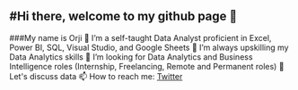 #Hi there, welcome to my github page 👋
-----
###My name is Orji
🔭 I’m a self-taught Data Analyst proficient in Excel, Power BI, SQL, Visual Studio, and Google Sheets
🌱 I’m always upskilling my Data Analytics skills
👯 I’m looking for Data Analytics and Business Intelligence roles (Internship, Freelancing, Remote and Permanent roles)
💬 Let's discuss data
📫 How to reach me: [Twitter](https://twitter.com/orjikuramo)

<!--
**orjikuramo/orjikuramo** is a ✨ _special_ ✨ repository because its `README.md` (this file) appears on your GitHub profile.

Here are some ideas to get you started:

🔭 I’m working on several projects using SQL, Excel and Power BI.
I have suddenly understood I have to push myself to more people instead of winning in my corner, hence my sudden usage of GitHub, medium and LinkedIn blog. 
🌱 I’m currently learning Python, so I can move on from analysing data to scientifically understanding it.
👯 I’m looking to collaborate on any data analysis project.
🤔 I’m looking for help with remote jobs or maybe any freelance or hybrid jobs.

📫 How to reach me: @orjikuramo on Twitter, +2348064190105 on WhatsApp, okorafororji745@gmail.com
- 😄 Pronouns: ...
- ⚡ Fun fact: ...
-->
